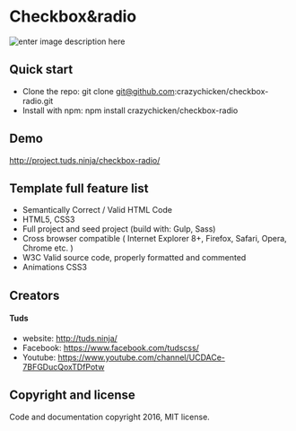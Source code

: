 # Checkbox&radio

![enter image description here](http://i.imgur.com/F3jgxTn.png)

## Quick start
* Clone the repo: git clone git@github.com:crazychicken/checkbox-radio.git
* Install with npm: npm install crazychicken/checkbox-radio

## Demo
http://project.tuds.ninja/checkbox-radio/

## Template full feature list

* Semantically Correct / Valid HTML Code
* HTML5, CSS3
* Full project and seed project (build with: Gulp, Sass)
* Cross browser compatible ( Internet Explorer 8+, Firefox, Safari, Opera, Chrome etc. )
* W3C Valid source code, properly formatted and commented
* Animations CSS3

## Creators

#### Tuds
* website: http://tuds.ninja/
* Facebook: https://www.facebook.com/tudscss/
* Youtube: https://www.youtube.com/channel/UCDACe-7BFGDucQoxTDfPotw

## Copyright and license

Code and documentation copyright 2016, MIT license.
